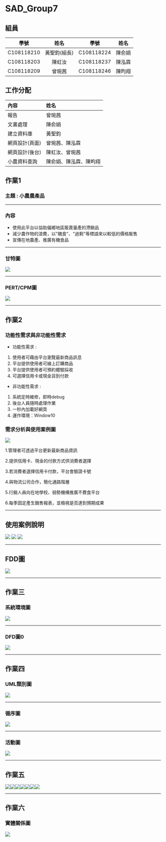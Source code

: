 # SAD_Group7
## 組員
|學號|姓名|學號|姓名|
|:---:|:---:|:---:|:---:|
|C108118210|黃聖鈞(組長)|C108118224|陳俞娟|
|C108118203|陳虹汝|C108118237|陳泓霖|
|C108118209|曾琬茜|C108118246|陳昀翔|
## 工作分配
|內容|姓名|
|:---|:---|
|報告|曾琬茜|
|文書處理|陳俞娟|
|建立資料庫|黃聖鈞|
|網頁設計(頁面)|曾琬茜、陳泓霖|
|網頁設計(後台)|陳虹汝、曾琬茜|
|小農資料查詢|陳俞娟、陳泓霖、陳畇翔|
## 作業1
### 主題 : 小農農產品 
***
### 內容
* 使用此平台以協助偏鄉地區販賣量產的滯銷品
* 減少農作物的浪費，以"醜食"、"過剩"等標語來以較低的價格販售
* 宣傳在地農產、推廣有機食品
***
### 甘特圖
![](甘特圖.png)
***
### PERT/CPM圖
![](PERT&CPM.png)
***
## 作業2
### 功能性需求與非功能性需求
* 功能性需求 :

1. 使用者可藉由平台瀏覽最新商品訊息
1. 平台提供使用者可線上訂購商品
1. 平台提供使用者可預約體驗採收
1. 可選擇信用卡或現金貨到付款

* 非功能性需求 :

1. 系統定時維修，即時debug
1. 後台人員隨時處理作業
1. 一秒內加載好網頁
1. 運作環境：Window10
### 需求分析與使用案例圖
![](usecase.png)

1.管理者可透過平台更新最新商品資訊

2.提供信用卡、現金的付款方式供消費者選擇

3.若消費者選擇信用卡付款，平台會驗證卡號

4.與物流公司合作，簡化通路階層

5.行銷人員向在地學校、弱勢機構推廣不費食平台

6.每季固定產生銷售報表，並檢視是否達到預期成果
***
## 使用案例說明
![](QQQ.jpg)
![](CCC.jpg)
![](PPP.jpg)
***
## FDD圖
![](FDD.PNG)
***
## 作業三
### 系統環境圖
![](DFD.png)
***
### DFD圖0
![](DFD圖0.png)
***
## 作業四
### UML類別圖
![](UML.png)
***
### 循序圖
![](循序圖.png)
***
### 活動圖
![](活動圖.png)
***
## 作業五
![](首頁.PNG)![](登入畫面.PNG)![](註冊會員畫面.PNG)![](購買畫面.PNG)![](購買棗子畫面.PNG)![](農場預約.PNG)![](農場預約介面.PNG)
***
## 作業六
### 實體關係圖
![](ERD.png)
